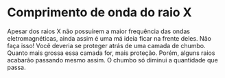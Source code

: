 # Comprimento de onda do raio X

Apesar dos raios X não possuírem a maior frequência das ondas eletromagnéticas,
ainda assim é uma má ideia ficar na frente deles. Não faça isso! Você deveria se
proteger atrás de uma camada de chumbo. Quanto mais grossa essa camada for, mais
proteção. Porém, alguns raios acabarão passando mesmo assim. O chumbo só diminui
a quantidade que passa.
